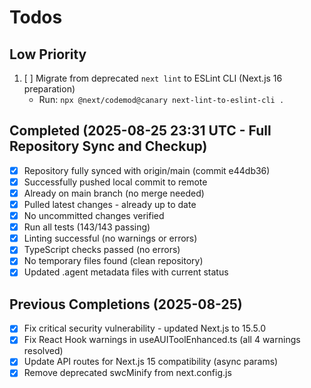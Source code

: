 # Todos

## Low Priority
1. [ ] Migrate from deprecated `next lint` to ESLint CLI (Next.js 16 preparation)
   - Run: `npx @next/codemod@canary next-lint-to-eslint-cli .`

## Completed (2025-08-25 23:31 UTC - Full Repository Sync and Checkup)
- [x] Repository fully synced with origin/main (commit e44db36)
- [x] Successfully pushed local commit to remote
- [x] Already on main branch (no merge needed)
- [x] Pulled latest changes - already up to date
- [x] No uncommitted changes verified
- [x] Run all tests (143/143 passing)
- [x] Linting successful (no warnings or errors)
- [x] TypeScript checks passed (no errors)
- [x] No temporary files found (clean repository)
- [x] Updated .agent metadata files with current status

## Previous Completions (2025-08-25)
- [x] Fix critical security vulnerability - updated Next.js to 15.5.0
- [x] Fix React Hook warnings in useAUIToolEnhanced.ts (all 4 warnings resolved)
- [x] Update API routes for Next.js 15 compatibility (async params)
- [x] Remove deprecated swcMinify from next.config.js
